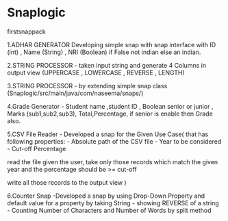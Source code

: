 # Snaplogic

firstsnappack

1.ADHAR GENERATOR Developing simple snap with snap interface with ID (int) , Name (String) , NRI (Boolean) if False not indian else an indian.


2.STRING PROCESSOR - taken input string and generate 4 Columns in output view (UPPERCASE , LOWERCASE , REVERSE , LENGTH)

3.STRING PROCESSOR - by extending simple snap class (Snaplogic/src/main/java/com/naseema/snaps/)

4.Grade Generator - Student name ,student ID , Boolean senior or junior , Marks (sub1,sub2,sub3), Total,Percentage, if senior is enable then Grade also.


5.CSV File Reader - Developed a snap for the Given Use Case( that has following properties: - Absolute path of the CSV file - Year to be considered - Cut-off Percentage

read the file given the user, take only those records which match the given year and the percentage should be >= cut-off

write all those records to the output view )

6.Counter Snap -Developed a snap by using Drop-Down Property and default value for a property by taking String - showing REVERSE of a string - Counting Number of Characters and Number of Words by split method 
